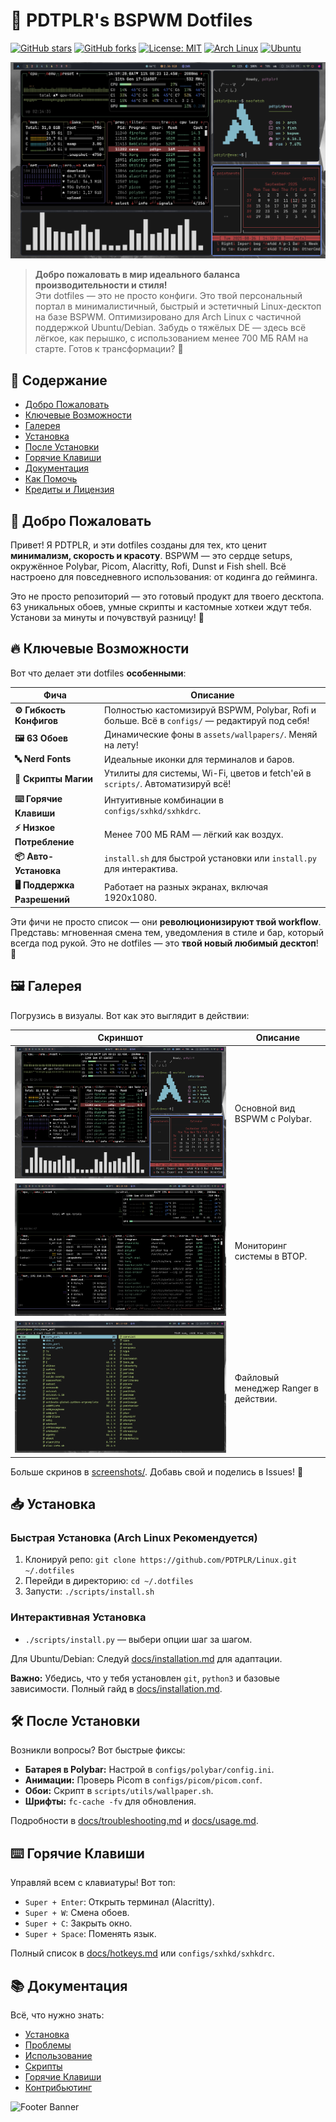 # 🌟 PDTPLR's BSPWM Dotfiles

[![GitHub stars](https://img.shields.io/github/stars/PDTPLR/Linux?style=for-the-badge&color=brightgreen)](https://github.com/PDTPLR/Linux/stargazers)
[![GitHub forks](https://img.shields.io/github/forks/PDTPLR/Linux?style=for-the-badge&color=blue)](https://github.com/PDTPLR/Linux/network)
[![License: MIT](https://img.shields.io/badge/License-MIT-yellow?style=for-the-badge)](https://github.com/PDTPLR/Linux/blob/main/LICENSE)
[![Arch Linux](https://img.shields.io/badge/Arch%20Linux-1793D1?style=for-the-badge&logo=arch-linux&logoColor=white)](https://archlinux.org/)
[![Ubuntu](https://img.shields.io/badge/Ubuntu-E95420?style=for-the-badge&logo=ubuntu&logoColor=white)](https://ubuntu.com/)

![Dotfiles Showcase](https://github.com/PDTPLR/Linux/raw/main/screenshots/bspwm.png) <!-- Замените на реальный GIF или видео, если добавите; можно использовать внешний хостинг как Giphy для анимации -->

> **Добро пожаловать в мир идеального баланса производительности и стиля!**  
> Эти dotfiles — это не просто конфиги. Это твой персональный портал в минималистичный, быстрый и эстетичный Linux-десктоп на базе BSPWM. Оптимизировано для Arch Linux с частичной поддержкой Ubuntu/Debian. Забудь о тяжёлых DE — здесь всё лёгкое, как перышко, с использованием менее 700 МБ RAM на старте. Готов к трансформации? 🚀

## 📑 Содержание
- [Добро Пожаловать](#-добро-пожаловать)
- [Ключевые Возможности](#-ключевые-возможности)
- [Галерея](#-галерея)
- [Установка](#-установка)
- [После Установки](#-после-установки)
- [Горячие Клавиши](#-горячие-клавиши)
- [Документация](#-документация)
- [Как Помочь](#-как-помочь)
- [Кредиты и Лицензия](#-кредиты-и-лицензия)

## 👋 Добро Пожаловать
Привет! Я PDTPLR, и эти dotfiles созданы для тех, кто ценит **минимализм, скорость и красоту**. BSPWM — это сердце setups, окружённое Polybar, Picom, Alacritty, Rofi, Dunst и Fish shell. Всё настроено для повседневного использования: от кодинга до гейминга.

Это не просто репозиторий — это готовый продукт для твоего десктопа. 63 уникальных обоев, умные скрипты и кастомные хоткеи ждут тебя. Установи за минуты и почувствуй разницу! 🌌

## 🔥 Ключевые Возможности
Вот что делает эти dotfiles **особенными**:

| Фича | Описание |
|------|----------|
| **⚙️ Гибкость Конфигов** | Полностью кастомизируй BSPWM, Polybar, Rofi и больше. Всё в `configs/` — редактируй под себя! | 
| **🖼️ 63 Обоев** | Динамические фоны в `assets/wallpapers/`. Меняй на лету! | 
| **🔤 Nerd Fonts** | Идеальные иконки для терминалов и баров. | 
| **📜 Скрипты Магии** | Утилиты для системы, Wi-Fi, цветов и fetch'ей в `scripts/`. Автоматизируй всё! | 
| **⌨️ Горячие Клавиши** | Интуитивные комбинации в `configs/sxhkd/sxhkdrc`. | 
| **⚡ Низкое Потребление** | Менее 700 МБ RAM — лёгкий как воздух. | 
| **📦 Авто-Установка** | `install.sh` для быстрой установки или `install.py` для интерактива. | 
| **🖥️ Поддержка Разрешений** | Работает на разных экранах, включая 1920x1080. | 

Эти фичи не просто список — они **революционизируют твой workflow**. Представь: мгновенная смена тем, уведомления в стиле и бар, который всегда под рукой. Это не dotfiles — это **твой новый любимый десктоп**! 💎

## 🖼️ Галерея
Погрузись в визуалы. Вот как это выглядит в действии:

| Скриншот | Описание |
|----------|----------|
| ![BSPWM](https://github.com/PDTPLR/Linux/raw/main/screenshots/bspwm.png) | Основной вид BSPWM с Polybar. |
| ![BTOP](https://github.com/PDTPLR/Linux/raw/main/screenshots/btop.png) | Мониторинг системы в BTOP. |
| ![Ranger](https://github.com/PDTPLR/Linux/raw/main/screenshots/ranger.png) | Файловый менеджер Ranger в действии. |

Больше скринов в [screenshots/](https://github.com/PDTPLR/Linux/tree/main/screenshots). Добавь свой и поделись в Issues! 📸

## 📥 Установка
### Быстрая Установка (Arch Linux Рекомендуется)
1. Клонируй репо: `git clone https://github.com/PDTPLR/Linux.git ~/.dotfiles`
2. Перейди в директорию: `cd ~/.dotfiles`
3. Запусти: `./scripts/install.sh`

### Интерактивная Установка
- `./scripts/install.py` — выбери опции шаг за шагом.

Для Ubuntu/Debian: Следуй [docs/installation.md](https://github.com/PDTPLR/Linux/blob/main/docs/installation.md) для адаптации.

**Важно:** Убедись, что у тебя установлен `git`, `python3` и базовые зависимости. Полный гайд в [docs/installation.md](https://github.com/PDTPLR/Linux/blob/main/docs/installation.md).

## 🛠️ После Установки
Возникли вопросы? Вот быстрые фиксы:
- **Батарея в Polybar:** Настрой в `configs/polybar/config.ini`.
- **Анимации:** Проверь Picom в `configs/picom/picom.conf`.
- **Обои:** Скрипт в `scripts/utils/wallpaper.sh`.
- **Шрифты:** `fc-cache -fv` для обновления.

Подробности в [docs/troubleshooting.md](https://github.com/PDTPLR/Linux/blob/main/docs/troubleshooting.md) и [docs/usage.md](https://github.com/PDTPLR/Linux/blob/main/docs/usage.md).

## ⌨️ Горячие Клавиши
Управляй всем с клавиатуры! Вот топ:

- `Super + Enter`: Открыть терминал (Alacritty).
- `Super + W`: Смена обоев.
- `Super + С`: Закрыть окно.
- `Super + Space`: Поменять язык.

Полный список в [docs/hotkeys.md](https://github.com/PDTPLR/Linux/blob/main/docs/hotkeys.md) или `configs/sxhkd/sxhkdrc`.

## 📚 Документация
Всё, что нужно знать:
- [Установка](https://github.com/PDTPLR/Linux/blob/main/docs/installation.md)
- [Проблемы](https://github.com/PDTPLR/Linux/blob/main/docs/troubleshooting.md)
- [Использование](https://github.com/PDTPLR/Linux/blob/main/docs/usage.md)
- [Скрипты](https://github.com/PDTPLR/Linux/blob/main/docs/scripts.md)
- [Горячие Клавиши](https://github.com/PDTPLR/Linux/blob/main/docs/hotkeys.md)
- [Контрибьютинг](https://github.com/PDTPLR/Linux/blob/main/docs/contributing.md)

![Footer Banner](https://img.shields.io/badge/Made%20with%20❤️%20by%20PDTPLR-000000?style=for-the-badge&logo=github)
